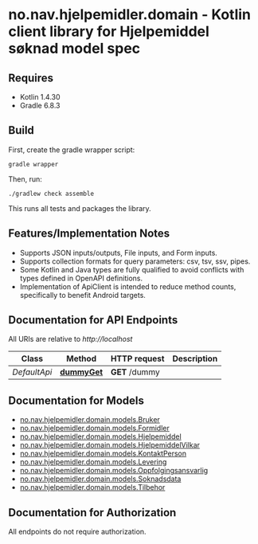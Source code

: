 # no.nav.hjelpemidler.domain - Kotlin client library for Hjelpemiddel søknad model spec

## Requires

* Kotlin 1.4.30
* Gradle 6.8.3

## Build

First, create the gradle wrapper script:

```
gradle wrapper
```

Then, run:

```
./gradlew check assemble
```

This runs all tests and packages the library.

## Features/Implementation Notes

* Supports JSON inputs/outputs, File inputs, and Form inputs.
* Supports collection formats for query parameters: csv, tsv, ssv, pipes.
* Some Kotlin and Java types are fully qualified to avoid conflicts with types defined in OpenAPI definitions.
* Implementation of ApiClient is intended to reduce method counts, specifically to benefit Android targets.

<a name="documentation-for-api-endpoints"></a>
## Documentation for API Endpoints

All URIs are relative to *http://localhost*

Class | Method | HTTP request | Description
------------ | ------------- | ------------- | -------------
*DefaultApi* | [**dummyGet**](docs/DefaultApi.md#dummyget) | **GET** /dummy | 


<a name="documentation-for-models"></a>
## Documentation for Models

 - [no.nav.hjelpemidler.domain.models.Bruker](docs/Bruker.md)
 - [no.nav.hjelpemidler.domain.models.Formidler](docs/Formidler.md)
 - [no.nav.hjelpemidler.domain.models.Hjelpemiddel](docs/Hjelpemiddel.md)
 - [no.nav.hjelpemidler.domain.models.HjelpemiddelVilkar](docs/HjelpemiddelVilkar.md)
 - [no.nav.hjelpemidler.domain.models.KontaktPerson](docs/KontaktPerson.md)
 - [no.nav.hjelpemidler.domain.models.Levering](docs/Levering.md)
 - [no.nav.hjelpemidler.domain.models.Oppfolgingsansvarlig](docs/Oppfolgingsansvarlig.md)
 - [no.nav.hjelpemidler.domain.models.Soknadsdata](docs/Soknadsdata.md)
 - [no.nav.hjelpemidler.domain.models.Tilbehor](docs/Tilbehor.md)


<a name="documentation-for-authorization"></a>
## Documentation for Authorization

All endpoints do not require authorization.
